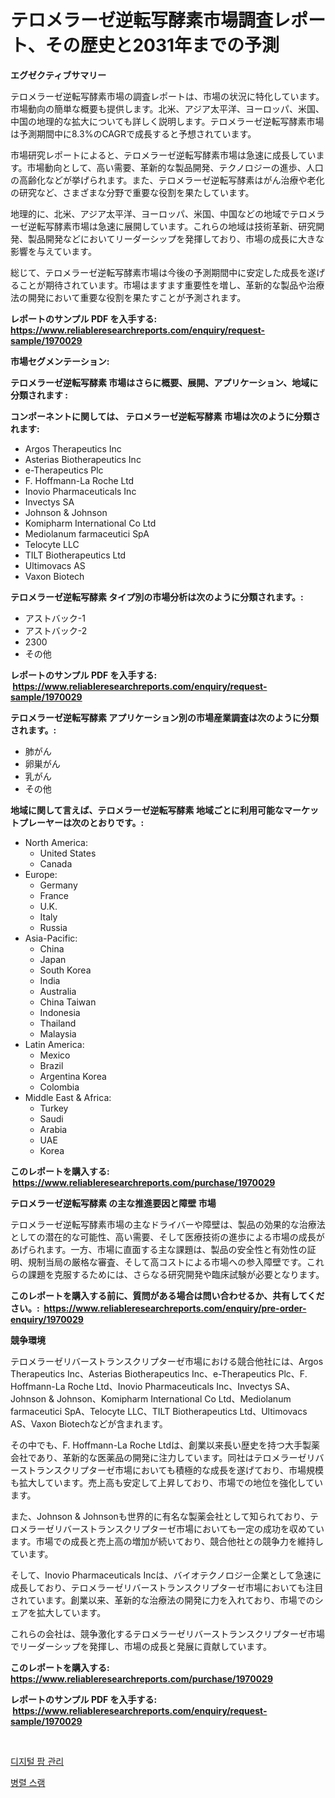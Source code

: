 <p><h1>テロメラーゼ逆転写酵素市場調査レポート、その歴史と2031年までの予測</h1></p><p><strong>エグゼクティブサマリー</strong></p>
<p><p>テロメラーゼ逆転写酵素市場の調査レポートは、市場の状況に特化しています。市場動向の簡単な概要も提供します。北米、アジア太平洋、ヨーロッパ、米国、中国の地理的な拡大についても詳しく説明します。テロメラーゼ逆転写酵素市場は予測期間中に8.3%のCAGRで成長すると予想されています。</p><p>市場研究レポートによると、テロメラーゼ逆転写酵素市場は急速に成長しています。市場動向として、高い需要、革新的な製品開発、テクノロジーの進歩、人口の高齢化などが挙げられます。また、テロメラーゼ逆転写酵素はがん治療や老化の研究など、さまざまな分野で重要な役割を果たしています。</p><p>地理的に、北米、アジア太平洋、ヨーロッパ、米国、中国などの地域でテロメラーゼ逆転写酵素市場は急速に展開しています。これらの地域は技術革新、研究開発、製品開発などにおいてリーダーシップを発揮しており、市場の成長に大きな影響を与えています。</p><p>総じて、テロメラーゼ逆転写酵素市場は今後の予測期間中に安定した成長を遂げることが期待されています。市場はますます重要性を増し、革新的な製品や治療法の開発において重要な役割を果たすことが予測されます。</p></p>
<p><strong>レポートのサンプル PDF を入手する: <a href="https://www.reliableresearchreports.com/enquiry/request-sample/1970029">https://www.reliableresearchreports.com/enquiry/request-sample/1970029</a></strong></p>
<p><strong>市場セグメンテーション:</strong></p>
<p><strong> テロメラーゼ逆転写酵素 市場はさらに概要、展開、アプリケーション、地域に分類されます :</strong></p>
<p><strong>コンポーネントに関しては、 テロメラーゼ逆転写酵素 市場は次のように分類されます: &nbsp;</strong></p>
<p><ul><li>Argos Therapeutics Inc</li><li>Asterias Biotherapeutics Inc</li><li>e-Therapeutics Plc</li><li>F. Hoffmann-La Roche Ltd</li><li>Inovio Pharmaceuticals Inc</li><li>Invectys SA</li><li>Johnson & Johnson</li><li>Komipharm International Co Ltd</li><li>Mediolanum farmaceutici SpA</li><li>Telocyte LLC</li><li>TILT Biotherapeutics Ltd</li><li>Ultimovacs AS</li><li>Vaxon Biotech</li></ul></p>
<p><strong> テロメラーゼ逆転写酵素 タイプ別の市場分析は次のように分類されます。:</strong></p>
<p><ul><li>アストバック-1</li><li>アストバック-2</li><li>2300</li><li>その他</li></ul></p>
<p><strong>レポートのサンプル PDF を入手する: &nbsp;<a href="https://www.reliableresearchreports.com/enquiry/request-sample/1970029">https://www.reliableresearchreports.com/enquiry/request-sample/1970029</a></strong></p>
<p><strong> テロメラーゼ逆転写酵素 アプリケーション別の市場産業調査は次のように分類されます。:</strong></p>
<p><ul><li>肺がん</li><li>卵巣がん</li><li>乳がん</li><li>その他</li></ul></p>
<p><strong>地域に関して言えば、テロメラーゼ逆転写酵素 地域ごとに利用可能なマーケットプレーヤーは次のとおりです。:</strong></p>
<p><ul>
    <li>
        North America:
        <ul>
            <li>United States</li>
            <li>Canada</li>
        </ul>
    </li>
    <li>
        Europe:
        <ul>
            <li>Germany</li>
            <li>France</li>
            <li>U.K.</li>
            <li>Italy</li>
            <li>Russia</li>
        </ul>
    </li>
    <li>
        Asia-Pacific:
        <ul>
            <li>China</li>
            <li>Japan</li>
            <li>South Korea</li>
            <li>India</li>
            <li>Australia</li>
            <li>China Taiwan</li>
            <li>Indonesia</li>
            <li>Thailand</li>
            <li>Malaysia</li>
        </ul>
    </li>
    <li>
        Latin America:
        <ul>
            <li>Mexico</li>
            <li>Brazil</li>
            <li>Argentina Korea</li>
            <li>Colombia</li>
        </ul>
    </li>
    <li>
        Middle East & Africa:
        <ul>
            <li>Turkey</li>
            <li>Saudi</li>
            <li>Arabia</li>
            <li>UAE</li>
            <li>Korea</li>
        </ul>
    </li>
    </ul></p>
<p><strong>このレポートを購入する: &nbsp;<a href="https://www.reliableresearchreports.com/purchase/1970029">https://www.reliableresearchreports.com/purchase/1970029</a></strong></p>
<p><strong>テロメラーゼ逆転写酵素 の主な推進要因と障壁 市場</strong></p>
<p><p>テロメラーゼ逆転写酵素市場の主なドライバーや障壁は、製品の効果的な治療法としての潜在的な可能性、高い需要、そして医療技術の進歩による市場の成長があげられます。一方、市場に直面する主な課題は、製品の安全性と有効性の証明、規制当局の厳格な審査、そして高コストによる市場への参入障壁です。これらの課題を克服するためには、さらなる研究開発や臨床試験が必要となります。</p></p>
<p><strong>このレポートを購入する前に、質問がある場合は問い合わせるか、共有してください。:&nbsp; <a href="https://www.reliableresearchreports.com/enquiry/pre-order-enquiry/1970029">https://www.reliableresearchreports.com/enquiry/pre-order-enquiry/1970029</a></strong></p>
<p><strong>競争環境</strong></p>
<p><p>テロメラーゼリバーストランスクリプターゼ市場における競合他社には、Argos Therapeutics Inc、Asterias Biotherapeutics Inc、e-Therapeutics Plc、F. Hoffmann-La Roche Ltd、Inovio Pharmaceuticals Inc、Invectys SA、Johnson & Johnson、Komipharm International Co Ltd、Mediolanum farmaceutici SpA、Telocyte LLC、TILT Biotherapeutics Ltd、Ultimovacs AS、Vaxon Biotechなどが含まれます。</p><p>その中でも、F. Hoffmann-La Roche Ltdは、創業以来長い歴史を持つ大手製薬会社であり、革新的な医薬品の開発に注力しています。同社はテロメラーゼリバーストランスクリプターゼ市場においても積極的な成長を遂げており、市場規模も拡大しています。売上高も安定して上昇しており、市場での地位を強化しています。</p><p>また、Johnson & Johnsonも世界的に有名な製薬会社として知られており、テロメラーゼリバーストランスクリプターゼ市場においても一定の成功を収めています。市場での成長と売上高の増加が続いており、競合他社との競争力を維持しています。</p><p>そして、Inovio Pharmaceuticals Incは、バイオテクノロジー企業として急速に成長しており、テロメラーゼリバーストランスクリプターゼ市場においても注目されています。創業以来、革新的な治療法の開発に力を入れており、市場でのシェアを拡大しています。</p><p>これらの会社は、競争激化するテロメラーゼリバーストランスクリプターゼ市場でリーダーシップを発揮し、市場の成長と発展に貢献しています。</p></p>
<p><strong>このレポートを購入する: &nbsp; <a href="https://www.reliableresearchreports.com/purchase/1970029">https://www.reliableresearchreports.com/purchase/1970029</a></strong></p>
<p><strong>レポートのサンプル PDF を入手する: &nbsp;<a href="https://www.reliableresearchreports.com/enquiry/request-sample/1970029">https://www.reliableresearchreports.com/enquiry/request-sample/1970029</a></strong><strong></strong></p>
<p>&nbsp;</p>
<p><p><a href="https://github.com/laholand/Market-Research-Report-List-3/blob/main/657580510156.md">디지털 팜 관리</a></p><p><a href="https://medium.com/@conradkirrlin76575/%EB%B3%91%EB%A0%AC-sram-%EC%8B%9C%EC%9E%A5-%EC%84%B1%EA%B3%B5%EC%A0%81%EC%9D%B8-%EB%B9%84%EC%A6%88%EB%8B%88%EC%8A%A4-%EC%A0%84%EB%9E%B5-%EC%98%88%EC%B8%A1-2031%EB%85%84%EA%B9%8C%EC%A7%80-02dd4130c6f4">병렬 스램</a></p></p>
